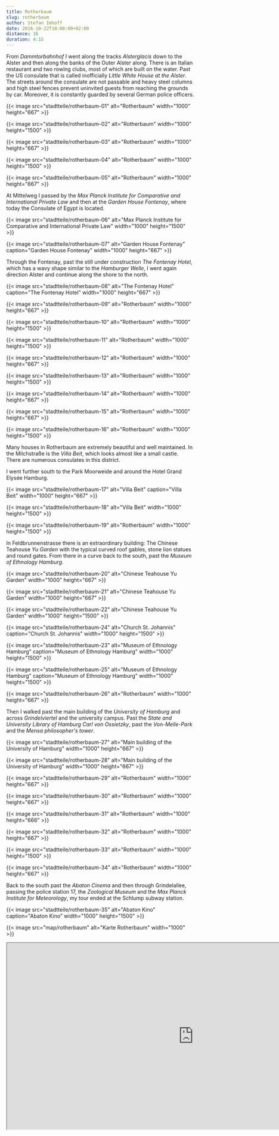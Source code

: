 ```yaml
---
title: Rotherbaum
slug: rotherbaum
author: Stefan Imhoff
date: 2016-10-22T18:00:00+02:00
distance: 16
duration: 4:15
---
```


From *Dammtorbahnhof* I went along the tracks *Alsterglacis* down to the Alster and then along the banks of the Outer Alster along. There is an Italian restaurant and two rowing clubs, most of which are built on the water. Past the US consulate that is called inofficially *Little White House at the Alster*. The streets around the consulate are not passable and heavy steel columns and high steel fences prevent uninvited guests from reaching the grounds by car. Moreover, it is constantly guarded by several German police officers.

{{< image src="stadtteile/rotherbaum-01" alt="Rotherbaum" width="1000" height="667" >}}

{{< image src="stadtteile/rotherbaum-02" alt="Rotherbaum" width="1000" height="1500" >}}

{{< image src="stadtteile/rotherbaum-03" alt="Rotherbaum" width="1000" height="667" >}}

{{< image src="stadtteile/rotherbaum-04" alt="Rotherbaum" width="1000" height="1500" >}}

{{< image src="stadtteile/rotherbaum-05" alt="Rotherbaum" width="1000" height="667" >}}

At Mittelweg I passed by the *Max Planck Institute for Comparative and International Private Law* and then at the *Garden House Fontenay*, where today the Consulate of Egypt is located.

{{< image src="stadtteile/rotherbaum-06" alt="Max Planck Institute for Comparative and International Private Law" width="1000" height="1500" >}}

{{< image src="stadtteile/rotherbaum-07" alt="Garden House Fontenay" caption="Garden House Fontenay" width="1000" height="667" >}}

Through the Fontenay, past the still under construction *The Fontenay Hotel*, which has a wavy shape similar to the *Hamburger Welle*, I went again direction Alster and continue along the shore to the north.

{{< image src="stadtteile/rotherbaum-08" alt="The Fontenay Hotel" caption="The Fontenay Hotel" width="1000" height="667" >}}

{{< image src="stadtteile/rotherbaum-09" alt="Rotherbaum" width="1000" height="667" >}}

{{< image src="stadtteile/rotherbaum-10" alt="Rotherbaum" width="1000" height="1500" >}}

{{< image src="stadtteile/rotherbaum-11" alt="Rotherbaum" width="1000" height="1500" >}}

{{< image src="stadtteile/rotherbaum-12" alt="Rotherbaum" width="1000" height="667" >}}

{{< image src="stadtteile/rotherbaum-13" alt="Rotherbaum" width="1000" height="1500" >}}

{{< image src="stadtteile/rotherbaum-14" alt="Rotherbaum" width="1000" height="667" >}}

{{< image src="stadtteile/rotherbaum-15" alt="Rotherbaum" width="1000" height="667" >}}

{{< image src="stadtteile/rotherbaum-16" alt="Rotherbaum" width="1000" height="1500" >}}

Many houses in Rotherbaum are extremely beautiful and well maintained. In the Milchstraße is the *Villa Beit*, which looks almost like a small castle. There are numerous consulates in this district.

I went further south to the Park Moorweide and around the Hotel Grand Elysée Hamburg.

{{< image src="stadtteile/rotherbaum-17" alt="Villa Beit" caption="Villa Beit" width="1000" height="667" >}}

{{< image src="stadtteile/rotherbaum-18" alt="Villa Beit" width="1000" height="1500" >}}

{{< image src="stadtteile/rotherbaum-19" alt="Rotherbaum" width="1000" height="1500" >}}

In Feldbrunnenstrasse there is an extraordinary building: The Chinese Teahouse *Yu Garden* with the typical curved roof gables, stone lion statues and round gates. From there in a curve back to the south, past the *Museum of Ethnology Hamburg*.

{{< image src="stadtteile/rotherbaum-20" alt="Chinese Teahouse Yu Garden" width="1000" height="667" >}}

{{< image src="stadtteile/rotherbaum-21" alt="Chinese Teahouse Yu Garden" width="1000" height="667" >}}

{{< image src="stadtteile/rotherbaum-22" alt="Chinese Teahouse Yu Garden" width="1000" height="1500" >}}

{{< image src="stadtteile/rotherbaum-24" alt="Church St. Johannis" caption="Church St. Johannis" width="1000" height="1500" >}}

{{< image src="stadtteile/rotherbaum-23" alt="Museum of Ethnology Hamburg" caption="Museum of Ethnology Hamburg" width="1000" height="1500" >}}

{{< image src="stadtteile/rotherbaum-25" alt="Museum of Ethnology Hamburg" caption="Museum of Ethnology Hamburg" width="1000" height="1500" >}}

{{< image src="stadtteile/rotherbaum-26" alt="Rotherbaum" width="1000" height="667" >}}

Then I walked past the main building of the *University of Hamburg* and across *Grindelviertel* and the university campus. Past the *State and University Library of Hamburg Carl von Ossietzky*, past the *Von-Melle-Park* and the *Mensa philosopher's tower*.

{{< image src="stadtteile/rotherbaum-27" alt="Main building of the University of Hamburg" width="1000" height="667" >}}

{{< image src="stadtteile/rotherbaum-28" alt="Main building of the University of Hamburg" width="1000" height="667" >}}

{{< image src="stadtteile/rotherbaum-29" alt="Rotherbaum" width="1000" height="667" >}}

{{< image src="stadtteile/rotherbaum-30" alt="Rotherbaum" width="1000" height="667" >}}

{{< image src="stadtteile/rotherbaum-31" alt="Rotherbaum" width="1000" height="666" >}}

{{< image src="stadtteile/rotherbaum-32" alt="Rotherbaum" width="1000" height="667" >}}

{{< image src="stadtteile/rotherbaum-33" alt="Rotherbaum" width="1000" height="1500" >}}

{{< image src="stadtteile/rotherbaum-34" alt="Rotherbaum" width="1000" height="667" >}}

Back to the south past the *Abaton Cinema* and then through Grindelallee, passing the police station 17, the *Zoological Museum* and the *Max Planck Institute for Meteorology*, my tour ended at the Schlump subway station.

{{< image src="stadtteile/rotherbaum-35" alt="Abaton Kino" caption="Abaton Kino" width="1000" height="1500" >}}

{{< image src="map/rotherbaum" alt="Karte Rotherbaum" width="1000" >}}

<iframe class="map" src="https://www.google.com/maps/d/u/0/embed?mid=11jjb8Lljf57P78rxMt0Er3Mn944" width="1000" height="500"></iframe>
